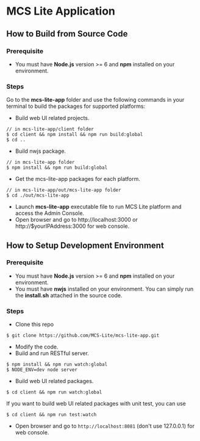 # MCS Lite Application
## How to Build from Source Code
### Prerequisite 

* You must have **Node.js** version >= 6 and **npm** installed on your environment.

### Steps
Go to the **mcs-lite-app** folder and use the following commands in your terminal to build the packages for supported platforms:

* Build web UI related projects.

```
// in mcs-lite-app/client folder
$ cd client && npm install && npm run build:global
$ cd ..
```

* Build nwjs package.

```
// in mcs-lite-app folder
$ npm install && npm run build:global

```

* Get the mcs-lite-app packages for each platform.

```
// in mcs-lite-app/out/mcs-lite-app folder
$ cd ./out/mcs-lite-app
```

* Launch **mcs-lite-app** executable file to run MCS Lite platform and access the Admin Console.
* Open browser and go to http://localhost:3000 or http://$yourIPAddress:3000 for web console.


## How to Setup Development Environment
### Prerequisite 

* You must have **Node.js** version >= 6 and **npm** installed on your environment.
* You must have **nwjs** installed on your environment. You can simply run the **install.sh** attached in the source code.

### Steps
* Clone this repo

```
$ git clone https://github.com/MCS-Lite/mcs-lite-app.git
```

* Modify the code.
* Build and run RESTful server.

```
$ npm install && npm run watch:global
$ NODE_ENV=dev node server
```
* Build web UI related packages.

```
$ cd client && npm run watch:global
```
	
If you want to build web UI related packages with unit test, you can use

```
$ cd client && npm run test:watch
```

* Open browser and go to `http://localhost:8081` (don't use 127.0.0.1) for web console.

